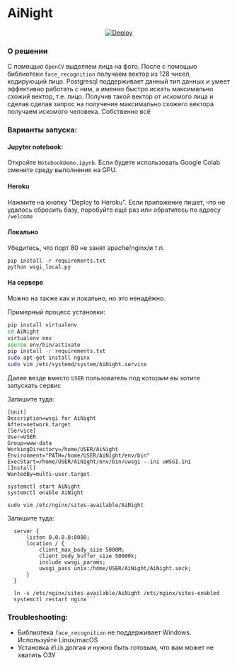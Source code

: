 # AiNight
<p align="center">
<a href="https://heroku.com/deploy?template=https://github.com/deevroman/AiNight" target=”_blank”>
  <img src="https://www.herokucdn.com/deploy/button.svg" alt="Deploy">
</a>
</p>

### О решении

С помощью `OpenCV` выделяем лица на фото. После с помощью библиотеки `face_recognition` получаем вектор из 128 чисел, кодирующий лицо. Postgresql поддерживает данный тип данных и умеет эффективно работать с ним, а именно быстро искать максимально схожий вектор, т.е. лицо. Получив такой вектор от искомого лица и сделав сделав запрос на получение максимально схожего вектора получаем искомого человека. Собственно всё

### Варианты запуска:

#### Jupyter notebook:
  Откройте `NotebookDemo.ipynb`. Если будете использовать Google Colab смените среду выполнения на GPU.  

#### Heroku
  
  Нажмите на кнопку "Deploy to Heroku". Если приложение пишет, что не удалось сбросить базу, поробуйте ещё раз или обратитесь по адресу `/welcome`
#### Локально
  
  Убедитесь, что порт 80 не занят apache/nginx/и т.п.
  
  ```
  pip install -r requirements.txt
  python wsgi_local.py  
  ```
  
#### На сервере
  
  Можно на также как и локально, но это ненадёжно.
  
  Примерный процесс установки:

  ```bash
  pip install virtualenv
  cd AiNight
  virtualenv env
  source env/bin/activate
  pip install -r requirements.txt
  sudo apt-get install nginx
  sudo vim /etc/systemd/system/AiNight.service
  ```
  Далее везде вместо `USER` пользователь под которым вы хотите запускать сервис
  

  Запишите туда:
  ```
  [Unit]
  Description=wsgi for AiNight
  After=network.target
  [Service]
  User=USER
  Group=www-data
  WorkingDirectory=/home/USER/AiNight
  Environment="PATH=/home/USER/AiNight/env/bin"
  ExecStart=/home/USER/AiNight/env/bin/uwsgi --ini uWSGI.ini
  [Install]
  WantedBy=multi-user.target
  ```
  ```
  systemctl start AiNight
  systemctl enable AiNight
  ```
  
  `sudo vim /etc/nginx/sites-available/AiNight`
  
Запишите туда:

```
  server {
      listen 0.0.0.0:8080;
      location / {
          client_max_body_size 5000M;
          client_body_buffer_size 50000k;
          include uwsgi_params;
          uwsgi_pass unix:/home/USER/AiNight/AiNight.sock;
      }
  }
```

```
  ln -s /etc/nginx/sites-available/AiNight /etc/nginx/sites-enabled
  systemctl restart nginx```
```

### Troubleshooting:

+ Библиотека `face_recognition` не поддерживает Windows. Используйте Linux/macOS 
+ Установка `dlib` долгая и нужно быть готовым, что вам может не хватить ОЗУ